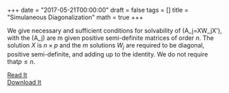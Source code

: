 +++
date = "2017-05-21T00:00:00"
draft = false
tags = []
title = "Simulaneous Diagonalization"
math = true
+++
<script type="text/javascript"
  src="https://cdn.mathjax.org/mathjax/latest/MathJax.js?config=TeX-AMS-MML_HTMLorMML">
</script>
<script type="text/x-mathjax-config">
MathJax.Hub.Config({
  tex2jax: {
    inlineMath: [['$','$'], ['\\(','\\)']],
    displayMath: [['$$','$$'], ['\[','\]']],
    processEscapes: true,
    processEnvironments: true,
    skipTags: ['script', 'noscript', 'style', 'textarea', 'pre'],
    TeX: { equationNumbers: { autoNumber: "AMS" },
         extensions: ["AMSmath.js", "AMSsymbols.js"] }
  }
});
</script>
<script type="text/x-mathjax-config">
  MathJax.Hub.Queue(function() {
    var all = MathJax.Hub.getAllJax(), i;
    for(i = 0; i < all.length; i += 1) {
        all[i].SourceElement().parentNode.className += ' has-jax';
    }
});
</script>

We give necessary and sufficient conditions for solvability of \(A_j=XW_jX'\), with the \(A_j\) are m given positive semi-definite matrices of order $n$. The solution $X$ is $n\times p$ and the $m$ solutions $W_j$ are required to be diagonal, positive semi-definite, and adding up to the identity. We do not require that$p\leq n$.

[Read It](http://gifi.stat.ucla.edu/simul/simul.html)<br>[Download It](http://gifi.stat.ucla.edu/simul/simul.pdf)
